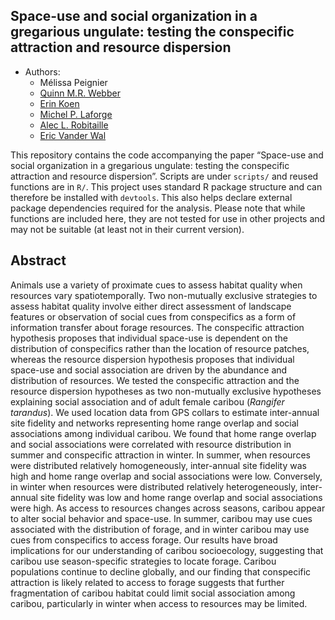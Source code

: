 
## Space-use and social organization in a gregarious ungulate: testing the conspecific attraction and resource dispersion

  - Authors:
      - Mélissa Peignier
      - [Quinn M.R. Webber](https://qwebber.weebly.com/)
      - [Erin Koen](https://sites.google.com/site/erinlkoen/)
      - [Michel P. Laforge](https://mammalspatialecology.weebly.com/)
      - [Alec L. Robitaille](http://robitalec.ca)
      - [Eric Vander Wal](http://weel.gitlab.io)

This repository contains the code accompanying the paper “Space-use and
social organization in a gregarious ungulate: testing the conspecific
attraction and resource dispersion”. Scripts are under `scripts/` and
reused functions are in `R/`. This project uses standard R package
structure and can therefore be installed with `devtools`. This also
helps declare external package dependencies required for the analysis.
Please note that while functions are included here, they are not tested
for use in other projects and may not be suitable (at least not in their
current version).

## Abstract

Animals use a variety of proximate cues to assess habitat quality when
resources vary spatiotemporally. Two non-mutually exclusive strategies
to assess habitat quality involve either direct assessment of landscape
features or observation of social cues from conspecifics as a form of
information transfer about forage resources. The conspecific attraction
hypothesis proposes that individual space-use is dependent on the
distribution of conspecifics rather than the location of resource
patches, whereas the resource dispersion hypothesis proposes that
individual space-use and social association are driven by the abundance
and distribution of resources. We tested the conspecific attraction and
the resource dispersion hypotheses as two non-mutually exclusive
hypotheses explaining social association and of adult female caribou
(*Rangifer tarandus*). We used location data from GPS collars to
estimate inter-annual site fidelity and networks representing home range
overlap and social associations among individual caribou. We found that
home range overlap and social associations were correlated with resource
distribution in summer and conspecific attraction in winter. In summer,
when resources were distributed relatively homogeneously, inter-annual
site fidelity was high and home range overlap and social associations
were low. Conversely, in winter when resources were distributed
relatively heterogeneously, inter-annual site fidelity was low and home
range overlap and social associations were high. As access to resources
changes across seasons, caribou appear to alter social behavior and
space-use. In summer, caribou may use cues associated with the
distribution of forage, and in winter caribou may use cues from
conspecifics to access forage. Our results have broad implications for
our understanding of caribou socioecology, suggesting that caribou use
season-specific strategies to locate forage. Caribou populations
continue to decline globally, and our finding that conspecific
attraction is likely related to access to forage suggests that further
fragmentation of caribou habitat could limit social association among
caribou, particularly in winter when access to resources may be limited.
